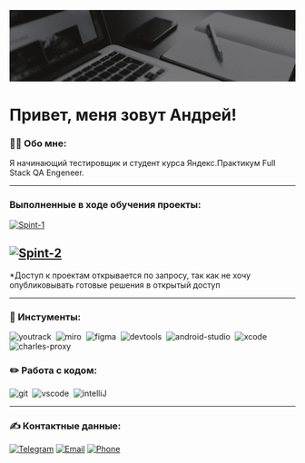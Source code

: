 ![Header](https://github.com/andrei-rodinov/andrei-rodinov/blob/main/assets/Header.gif)

# Привет, меня зовут Андрей!

### 👨‍💻 Обо мне:

Я начинающий тестировщик и студент курса Яндекс.Практикум Full Stack QA Engeneer. 

---

### Выполненные в ходе обучения проекты:
[![Spint-1](https://img.shields.io/badge/-Проект_1_спринта-black?style=for-the-badge&logo=GoogleSheets&logoColor)](https://docs.google.com/spreadsheets/d/1oF3oJHBx5u7tpbhFHTPvxlGGDtA8eOsj_nEBwKUqzis/edit#gid=1304990855)

[![Spint-2](https://img.shields.io/badge/-Проект_2_спринта-black?style=for-the-badge&logo=GoogleSheets&logoColor)](https://docs.google.com/spreadsheets/d/1H2xyMi9TBCiZqjMACTodnaR1qUQwMY0gpwo2_ktfbzc/edit#gid=899462569)
---
 
 *Доступ к проектам открывается по запросу, так как не хочу опубликовывать готовые решения в открытый доступ 

---

### 📁 Инстументы:

<div>
  <img src="https://upload.wikimedia.org/wikipedia/commons/thumb/8/8d/YouTrack_Icon.svg/1024px-YouTrack_Icon.svg.png?20200803082248" title="youtrack" alt="youtrack" width="40" height="40"/>&nbsp
<img src="https://asset.brandfetch.io/idAnDTFapY/idG4aRyg5R.svg?updated=1669900249741" title="miro" alt="miro" width="40" height="40"/>&nbsp
  <img src="https://cdn.jsdelivr.net/gh/devicons/devicon/icons/figma/figma-original.svg" title="figma" alt="figma" width="40" height="40"/>&nbsp
  <img src="https://d33wubrfki0l68.cloudfront.net/38b5c953a4667366685d55db55d057c86db1fc54/a0fdc/static/acae6b24d940347661ca901ea07f47c1/chrome-dev-logo-icon.png" title="devtools" alt="devtools" width="40" height="40"/>&nbsp
  <img src="https://cdn.jsdelivr.net/gh/devicons/devicon/icons/androidstudio/androidstudio-original.svg" title="android-studio" alt="android-studio" width="40" height="40"/>&nbsp
  <img src="https://cdn.jsdelivr.net/gh/devicons/devicon/icons/xcode/xcode-original.svg" title="xcode" alt="xcode" width="40" height="40"/>&nbsp
  <img src="https://cdn.icon-icons.com/icons2/3053/PNG/512/charles_proxy_macos_bigsur_icon_190302.png" title="charles-proxy" alt="charles-proxy" width="40" height="40"/>&nbsp
</div>


### ✏️ Работа с кодом:

<div>
  <img src="https://cdn.jsdelivr.net/gh/devicons/devicon/icons/git/git-original.svg" title="git" alt="git" width="40" height="40"/>&nbsp
  <img src="https://cdn.jsdelivr.net/gh/devicons/devicon/icons/vscode/vscode-original.svg" title="vscode" alt="vscode" width="40" height="40"/>&nbsp
<img src="https://upload.wikimedia.org/wikipedia/commons/9/9c/IntelliJ_IDEA_Icon.svg" title="intelliJ" alt="intelliJ" width="40" height="40"/>&nbsp

</div>

---

### ✍️ Контактные данные:
[![Telegram](https://img.shields.io/badge/-Telegram-black?style=for-the-badge&logo=Telegram)](https://t.me/an_rodinov) 
[![Email](https://img.shields.io/badge/-Email-black?style=for-the-badge&logo=Mail.ru)](mailto:rodinov.andre@yandex.ru)
[![Phone](https://img.shields.io/badge/-WhatsUp-black?style=for-the-badge&logo=WhatsApp)](tel:+79096558393)

